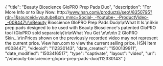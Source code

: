 {
    "title": "Beauty Bioscience GloPRO Prep Pads Duo",
    "description": "For More Info or to Buy Now: http:\/\/www.hsn.com\/products\/seo\/8350795?rdr=1&sourceid=youtube&cm_mmc=Social-_-Youtube-_-ProductVideo-_-008447\r\nBeauty Bioscience GloPRO Prep Pads Duo\n\nWhat It Is \nSkin prep pads designed to be used with Beauty Bioscience's patented GloPRO tool (GloPRO sold separately)\n\nWhat You Get \n\n\n\n    2 GloPRO Skin...\r\nPrices shown on the previously recorded video may not represent the current price.  View hsn.com to view the current selling price. HSN Item #008447",
    "videoid": "112330143",
    "date_created": "1500139911",
    "date_modified": "1503416517",
    "type": "captivate",
    "layout": "video",
    "url": "\/v\/beauty-bioscience-glopro-prep-pads-duo\/112330143"
}